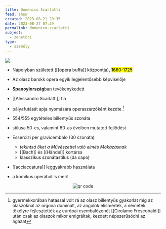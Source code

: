 ```yaml
---
title: Domenico Scarlatti
feed: show
created: 2023-08-21 20:35
date: 2023-08-27 07:39
permalink: domenico-scarlatti
subject:
  - zenetöri
type:
  - személy
---
```


![](https://www.br-klassik.de/themen/klassik-entdecken/domenico-scarlatti-komponist-100~_v-img__16__9__xl_-d31c35f8186ebeb80b0cd843a7c267a0e0c81647.jpg?version=f30a2)

- Nápolyban született ([[opera buffa]] központja), <mark>1660-1725</mark>
- Az olasz barokk opera egyik legjelentősebb képviselője
- **Spanoylország**ban tevékenykedett
- [[Alessandro Scarlatti]] fia

- pályafutását apja nyomására operaszerzőként kezdte [^1]
- 554/555 egytételes billentyűs szonáta
- stílusa 50-es, valamint 60-as éveiben mutatott fejlődést
- Essercizi per gravicembalo (30 szonáta)
	- *tekintsd őket a Művészettel való elmés Mókázásnak*
	- [[Bach]] és [[Händel]] kortársa
	- klasszikus szonátastílus (da capo)
- [[acciaccatura]] leggyakrabb használata
- a komikus operából is merít


[^1]: gyermekkorában hatással volt rá az olasz billentyűs gyakorlat
míg az olaszoknál az orgona dominált, az angolok elismerték, a németek tökélyre fejlesztették az európai csembalózenét
[[Girolamo Frescobaldi]] után csak az olaszok mikor emigráltak, kezdett népszerűsödni az ágazat



<p style="text-align: center;"><img src="https://chart.googleapis.com/chart?cht=qr&chl=https://notes.andrasdenes.com/domenico-scarlatti&chs=180x180&choe=UTF-8&chld=L|2" alt="qr code"></p>

